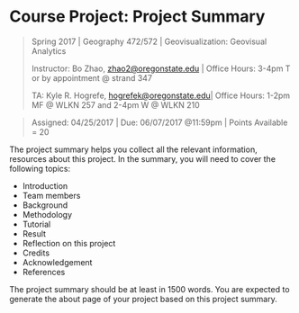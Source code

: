 # Course Project: Project Summary

> Spring 2017 | Geography 472/572 | Geovisualization: Geovisual Analytics
>
> Instructor: Bo Zhao, zhao2@oregonstate.edu | Office Hours: 3-4pm T or by appointment @ strand 347
>
> TA: Kyle R. Hogrefe, hogrefek@oregonstate.edu| Office Hours: 1-2pm MF @ WLKN 257 and 2-4pm W @ WLKN 210

> Assigned: 04/25/2017 | Due: 06/07/2017 @11:59pm | Points Available = 20

The project summary helps you collect all the relevant information, resources about this project. In the summary, you will need to cover the following topics:

- Introduction
- Team members
- Background
- Methodology
- Tutorial
- Result
- Reflection on this project
- Credits
- Acknowledgement
- References

The project summary should be at least in 1500 words. You are expected to generate the about page of your project based on this project summary.
